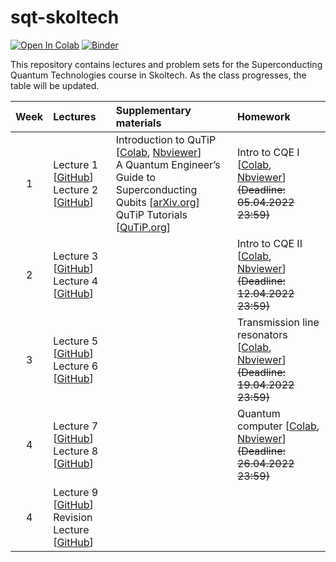 # sqt-skoltech

[![Open In Colab](https://colab.research.google.com/assets/colab-badge.svg)](https://colab.research.google.com/github/dkalacheva/sqt-skoltech/blob/master/)
[![Binder](https://mybinder.org/badge_logo.svg)](https://mybinder.org/v2/gh/dkalacheva/sqt-skoltech/master)

This repository contains lectures and problem sets for the Superconducting Quantum Technologies course in Skoltech. As the class progresses, the table will be updated.

| Week | Lectures | Supplementary materials | Homework | 
|:------:|:----------|:----------|:----------|
|1| Lecture 1 [[GitHub](https://github.com/dkalacheva/sqt-skoltech/blob/master/Lectures/SQT_2022_1.pdf)] <br> Lecture 2 [[GitHub](https://github.com/dkalacheva/sqt-skoltech/blob/master/Lectures/SQT_2022_2.pdf)]| Introduction to QuTiP [[Colab](https://colab.research.google.com/github/dkalacheva/sqt-skoltech/blob/master/QuTiP-intro/Introduction-to-QuTiP.ipynb), [Nbviewer](https://nbviewer.jupyter.org/github/dkalacheva/sqt-skoltech/blob/master/QuTiP-intro/Introduction-to-QuTiP.ipynb)] <br> A Quantum Engineer’s Guide to Superconducting Qubits [[arXiv.org](https://arxiv.org/pdf/1904.06560.pdf)] <br> QuTiP Tutorials [[QuTiP.org](http://qutip.org/tutorials.html)]| Intro to CQE I [[Colab](https://colab.research.google.com/github/dkalacheva/sqt-skoltech/blob/master/HW1-intro-to-CQE/HW1-Intro-to-CQE.ipynb), [Nbviewer](https://nbviewer.jupyter.org/github/dkalacheva/sqt-skoltech/blob/master/HW1-intro-to-CQE/HW1-Intro-to-CQE.ipynb)] <br> ~~(Deadline: 05.04.2022 23:59)~~|
|2| Lecture 3 [[GitHub](https://github.com/dkalacheva/sqt-skoltech/blob/master/Lectures/SQT_2022_3.pdf)] <br> Lecture 4 [[GitHub](https://github.com/dkalacheva/sqt-skoltech/blob/master/Lectures/SQT_2022_4.pdf)]| |Intro to CQE II [[Colab](https://colab.research.google.com/github/dkalacheva/sqt-skoltech/blob/master/HW2-intro-to-CQE/HW2-Intro-to-CQE.ipynb), [Nbviewer](https://nbviewer.jupyter.org/github/dkalacheva/sqt-skoltech/blob/master/HW2-intro-to-CQE/HW2-Intro-to-CQE.ipynb)] <br> ~~(Deadline: 12.04.2022 23:59)~~|
|3| Lecture 5 [[GitHub](https://github.com/dkalacheva/sqt-skoltech/blob/master/Lectures/SQT_2022_5.pdf)] <br> Lecture 6 [[GitHub](https://github.com/dkalacheva/sqt-skoltech/blob/master/Lectures/SQT_2022_6.pdf)]| |Transmission line resonators  [[Colab](https://colab.research.google.com/github/dkalacheva/sqt-skoltech/blob/master/HW3-TL-resonators/HW3-TL-resonators.ipynb), [Nbviewer](https://nbviewer.jupyter.org/github/dkalacheva/sqt-skoltech/blob/master/HW3-TL-resonators/HW3-TL-resonators.ipynb)] <br> ~~(Deadline: 19.04.2022 23:59)~~|
|4| Lecture 7 [[GitHub](https://github.com/dkalacheva/sqt-skoltech/blob/master/Lectures/SQT_2022_7.pdf)] <br> Lecture 8 [[GitHub](https://github.com/dkalacheva/sqt-skoltech/blob/master/Lectures/SQT_2022_8.pdf)]| |Quantum computer  [[Colab](https://colab.research.google.com/github/dkalacheva/sqt-skoltech/blob/master/HW4-quantum-computer/HW4-quantum-computer.ipynb), [Nbviewer](https://nbviewer.jupyter.org/github/dkalacheva/sqt-skoltech/blob/master/HW4-quantum-computer/HW4-quantum-computer.ipynb)] <br> ~~(Deadline: 26.04.2022 23:59)~~|
|4| Lecture 9 [[GitHub](https://github.com/dkalacheva/sqt-skoltech/blob/master/Lectures/SQT_2022_9.pdf)] <br> Revision Lecture [[GitHub](https://github.com/dkalacheva/sqt-skoltech/blob/master/Lectures/SQT_2022_revision.pdf)]| | |